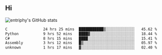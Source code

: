 ## Hi
![entriphy's GitHub stats](https://github-readme-stats.vercel.app/api?username=entriphy&show_icons=true&title_color=2196F3&bg_color=212121&text_color=FAFAFA&hide_border=true)
<!--START_SECTION:waka-->

```txt
C                24 hrs 25 mins  ███████████▒░░░░░░░░░░░░░   45.62 %
Python           9 hrs 52 mins   ████▓░░░░░░░░░░░░░░░░░░░░   18.44 %
C#               8 hrs 15 mins   ████░░░░░░░░░░░░░░░░░░░░░   15.41 %
Assembly         3 hrs 12 mins   █▒░░░░░░░░░░░░░░░░░░░░░░░   05.97 %
unknown          1 hrs 17 mins   ▓░░░░░░░░░░░░░░░░░░░░░░░░   02.40 %
```

<!--END_SECTION:waka-->
